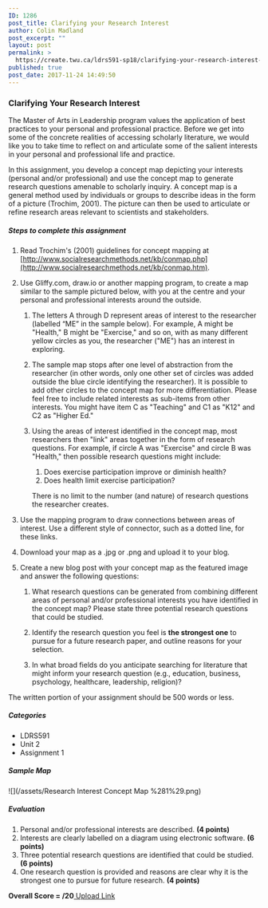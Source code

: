 ```yaml
---
ID: 1286
post_title: Clarifying your Research Interest
author: Colin Madland
post_excerpt: ""
layout: post
permalink: >
  https://create.twu.ca/ldrs591-sp18/clarifying-your-research-interest-2/
published: true
post_date: 2017-11-24 14:49:50
---
```

### Clarifying Your Research Interest

The Master of Arts in Leadership program values the application of best practices to your personal and professional practice.  Before we get into some of the concrete realities of accessing scholarly literature, we would like you to take time to reflect on and articulate some of the salient interests in your personal and professional life and practice.

In this assignment, you develop a concept map depicting your interests (personal and/or professional) and use the concept map to generate research questions amenable to scholarly inquiry. A concept map is a general method used by individuals or groups to describe ideas in the form of a picture (Trochim, 2001). The picture can then be used to articulate or refine research areas relevant to scientists and stakeholders.

##### Steps to complete this assignment

1. Read Trochim's (2001) guidelines for concept mapping at [http://www.socialresearchmethods.net/kb/conmap.php](http://www.socialresearchmethods.net/kb/conmap.htm).
2. Use Gliffy.com, draw.io or another mapping program, to create a map similar to the sample pictured below, with you at the centre and your personal and professional interests around the outside.

   1. The letters A through D represent areas of interest to the researcher (labelled “ME” in the sample below). For example, A might be "Health," B might be "Exercise," and so on, with as many different yellow circles as you, the researcher ("ME") has an interest in exploring.

   2. The sample map stops after one level of abstraction from the researcher (in other words, only one other set of circles was added outside the blue circle identifying the researcher). It is possible to add other circles to the concept map for more differentiation. Please feel free to include related interests as sub-items from other interests. You might have item C as "Teaching" and C1 as "K12" and C2 as "Higher Ed."

   3. Using the areas of interest identified in the concept map, most researchers then "link" areas together in the form of research questions. For example, if circle A was "Exercise" and circle B was "Health," then possible research questions might include:  
         1. Does exercise participation improve or diminish health?  
         2. Does health limit exercise participation?

      There is no limit to the number (and nature) of research questions the researcher creates.

3. Use the mapping program to draw connections between areas of interest. Use a different style of connector, such as a dotted line, for these links.

4. Download your map as a .jpg or .png and upload it to your blog.

5. Create a new blog post with your concept map as the featured image and answer the following questions:

   1. What research questions can be generated from combining different areas of personal and/or professional interests you have identified in the concept map? Please state three potential research questions that could be studied.

   2. Identify the research question you feel is **the strongest one** to pursue for a future research paper, and outline reasons for your selection.

   3. In what broad fields do you anticipate searching for literature that might inform your research question (e.g., education, business, psychology, healthcare, leadership, religion)?

The written portion of your assignment should be 500 words or less.

##### Categories

* LDRS591
* Unit 2
* Assignment 1

##### Sample Map

![](/assets/Research Interest Concept Map %281%29.png)

##### Evaluation

1. Personal and/or professional interests are described. **(4 points)**
2. Interests are clearly labelled on a diagram using electronic software. **(6 points)**
3. Three potential research questions are identified that could be studied. **(6 points)**
4. One research question is provided and reasons are clear why it is the strongest one to pursue for future research. **(4 points)**

**Overall Score = /20**<!--themify_builder_static--><a href="https://create.twu.ca/ldrs591-sp18/lessons/clarifying-your-research-interest/" > Upload Link </a><!--/themify_builder_static-->